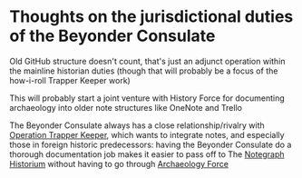 # Thoughts on the jurisdictional duties of the Beyonder Consulate

Old GitHub structure doesn't count, that's just an adjunct operation within the mainline historian duties (though that will probably be a focus of the how-i-roll Trapper Keeper work)

This will probably start a joint venture with History Force for documenting archaeology into older note structures like OneNote and Trello

The Beyonder Consulate always has a close relationship/rivalry with [Operation Trapper Keeper](1da0f61f-c2bb-4b9d-99da-e3f07e18556a.md), which wants to integrate notes, and especially those in foreign historic predecessors: having the Beyonder Consulate do a thorough documentation job makes it easier to pass off to The [Notegraph Historium](c4ab1f6b-cac2-4025-ae27-3b82f0a9d4c6.md) without having to go through [Archaeology Force](eaaac719-db0f-4eeb-8d5d-bc1bcac57c82.md)
